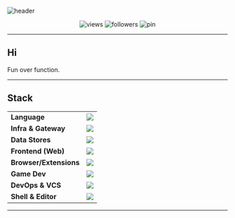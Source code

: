 <!-- Profile Header -->
![header](https://capsule-render.vercel.app/api?type=waving&color=gradient&height=140&section=header&text=starpia-forge&fontSize=44&fontAlign=50&animation=fadeIn)

<p align="center">
  <img src="https://komarev.com/ghpvc/?username=starpia-forge&style=flat-square" alt="views" />
  <img src="https://img.shields.io/github/followers/starpia-forge?style=flat-square&label=followers" alt="followers" />
  <img src="https://img.shields.io/badge/%F0%9F%8C%9F%20pin-Pinned%20repos-blue?style=flat-square" alt="pin" />
</p>

---

## Hi
Fun over function.

---

## Stack
<table>
  <tr>
    <td><b>Language</b></td>
    <td><img src="https://skillicons.dev/icons?i=go" /></td>
  </tr>
  <tr>
    <td><b>Infra & Gateway</b></td>
    <td><img src="https://skillicons.dev/icons?i=docker,linux,nginx&perline=8" /></td>
  </tr>
  <tr>
    <td><b>Data Stores</b></td>
    <td><img src="https://skillicons.dev/icons?i=postgres,redis&perline=8" /></td>
  </tr>
  <tr>
    <td><b>Frontend (Web)</b></td>
    <td><img src="https://skillicons.dev/icons?i=ts,react,tailwind&perline=8" /></td>
  </tr>
  <tr>
    <td><b>Browser/Extensions</b></td>
    <td><img src="https://skillicons.dev/icons?i=chrome&perline=8" /></td>
  </tr>
  <tr>
    <td><b>Game Dev</b></td>
    <td><img src="https://skillicons.dev/icons?i=godot,dotnet&perline=8" /></td>
  </tr>
  <tr>
    <td><b>DevOps & VCS</b></td>
    <td><img src="https://skillicons.dev/icons?i=git,github,githubactions&perline=8" /></td>
  </tr>
  <tr>
    <td><b>Shell & Editor</b></td>
    <td><img src="https://skillicons.dev/icons?i=bash,zsh,vim&perline=8" /></td>
  </tr>
</table>

---
